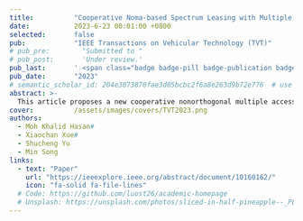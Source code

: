```yaml
---
title:          "Cooperative Noma-based Spectrum Leasing with Multiple Secondary Users"
date:           2023-6-23 00:01:00 +0800
selected:       false
pub:            "IEEE Transactions on Vehicular Technology (TVT)"
# pub_pre:        "Submitted to "
# pub_post:       'Under review.'
pub_last:       ' <span class="badge badge-pill badge-publication badge-success">Spotlight</span>'
pub_date:       "2023"
# semantic_scholar_id: 204e3073870fae3d05bcbc2f6a8e263d9b72e776  # use this to retrieve citation count
abstract: >-
  This article proposes a new cooperative nonorthogonal multiple access-based spectrum leasing (CNOMA-SL) framework for enhanced network performance. Herein, the system is comprised of a primary network and a secondary network with n-transmitting users. Primary and secondary users exploit an underlay spectrum leasing scheme to transmit signals to a relay station (RS), which forwards the signals to the corresponding receivers. Two phases of data transmission are assumed. In Phase I, the secondary transmitters employ uplink NOMA to transmit the symbols. The RS then uses downlink NOMA to broadcast the received symbols in Phase II. We employ the maximum ratio combining decoding scheme and propose a successive-interference-cancellation concept with $(n+1)$ stages to decode the symbols at the primary and secondary receiving ends, respectively. Considering a transmission power constraint imposed at the secondary transmitters, we derive the closed-form expressions for achievable rate and outage probability for both primary and secondary users. Simulation results manifest that, compared with the conventional cooperative orthogonal multiple access-based spectrum leasing scheme, the proposed CNOMA-SL exhibits improved performance in terms of both achievable rate and outage probability. It is also revealed that the system performs better when the RS takes the lease of the whole spectrum. Furthermore, if more interference power is allowed to the primary receiver, the secondary users reach higher achievable rates.
cover:          /assets/images/covers/TVT2023.png
authors:
  - Moh Khalid Hasan#
  - Xiaochan Xue#
  - Shucheng Yu
  - Min Song
links:
  - text: "Paper"
    url: "https://ieeexplore.ieee.org/abstract/document/10160162/"
    icon: "fa-solid fa-file-lines"
  # Code: https://github.com/luost26/academic-homepage
  # Unsplash: https://unsplash.com/photos/sliced-in-half-pineapple--_PLJZmHZzk
---
```

